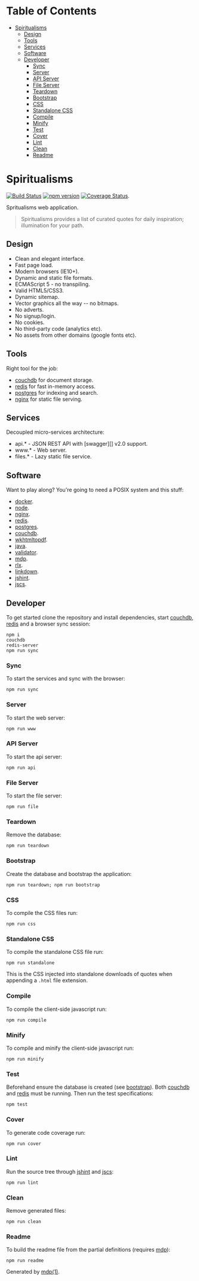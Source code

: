 Table of Contents
=================

* [Spiritualisms](#spiritualisms)
  * [Design](#design)
  * [Tools](#tools)
  * [Services](#services)
  * [Software](#software)
  * [Developer](#developer)
    * [Sync](#sync)
    * [Server](#server)
    * [API Server](#api-server)
    * [File Server](#file-server)
    * [Teardown](#teardown)
    * [Bootstrap](#bootstrap)
    * [CSS](#css)
    * [Standalone CSS](#standalone-css)
    * [Compile](#compile)
    * [Minify](#minify)
    * [Test](#test)
    * [Cover](#cover)
    * [Lint](#lint)
    * [Clean](#clean)
    * [Readme](#readme)

Spiritualisms
=============

[<img src="https://travis-ci.org/tmpfs/spiritualisms.svg" alt="Build Status">](https://travis-ci.org/tmpfs/spiritualisms)
[<img src="http://img.shields.io/npm/v/spiritualisms.svg" alt="npm version">](https://npmjs.org/package/spiritualisms)
[<img src="https://coveralls.io/repos/tmpfs/spiritualisms/badge.svg?branch=master&service=github&v=1" alt="Coverage Status">](https://coveralls.io/github/tmpfs/spiritualisms?branch=master).

Spritualisms web application.

> Spiritualisms provides a list of curated quotes for daily inspiration; illumination for your path.

## Design

* Clean and elegant interface.
* Fast page load.
* Modern browsers (IE10+).
* Dynamic and static file formats.
* ECMAScript 5 - no transpiling.
* Valid HTML5/CSS3.
* Dynamic sitemap.
* Vector graphics all the way -- no bitmaps.
* No adverts.
* No signup/login.
* No cookies.
* No third-party code (analytics etc).
* No assets from other domains (google fonts etc).

## Tools

Right tool for the job:

* [couchdb](http://couchdb.apache.org) for document storage.
* [redis](http://redis.io) for fast in-memory access.
* [postgres](http://www.postgresql.org) for indexing and search.
* [nginx](http://nginx.org) for static file serving.

## Services

Decoupled micro-services architecture:

* api.* - JSON REST API with [swagger][] v2.0 support.
* www.* - Web server.
* files.* - Lazy static file service.

## Software

Want to play along? You're going to need a POSIX system and this stuff:

* [docker](http://www.docker.com).
* [node](https://nodejs.org).
* [nginx](http://nginx.org).
* [redis](http://redis.io).
* [postgres](http://www.postgresql.org).
* [couchdb](http://couchdb.apache.org).
* [wkhtmltopdf](http://wkhtmltopdf.org/).
* [java](https://www.java.com/).
* [validator](https://github.com/validator/validator).
* [mdp](https://github.com/tmpfs/mdp).
* [rlx](https://github.com/tmpfs/rlx).
* [linkdown](https://github.com/tmpfs/linkdown).
* [jshint](http://jshint.com).
* [jscs](http://jscs.info).

## Developer

To get started clone the repository and install dependencies, start [couchdb](http://couchdb.apache.org), [redis](http://redis.io) and a browser sync session:

```
npm i
couchdb
redis-server
npm run sync
```

### Sync

To start the services and sync with the browser:

```
npm run sync
```

### Server

To start the web server:

```
npm run www
```

### API Server

To start the api server:

```
npm run api
```

### File Server

To start the file server:

```
npm run file
```

### Teardown

Remove the database:

```
npm run teardown
```

### Bootstrap

Create the database and bootstrap the application: 

```
npm run teardown; npm run bootstrap
```

### CSS

To compile the CSS files run:

```
npm run css
```

### Standalone CSS

To compile the standalone CSS file run:

```
npm run standalone
```

This is the CSS injected into standalone downloads of quotes when appending a `.html` file extension.

### Compile

To compile the client-side javascript run:

```
npm run compile
```

### Minify

To compile and minify the client-side javascript run:

```
npm run minify
```

### Test

Beforehand ensure the database is created (see [bootstrap](#bootstrap)). Both [couchdb](http://couchdb.apache.org) and [redis](http://redis.io) must be running. Then run the test specifications:

```
npm test
```

### Cover

To generate code coverage run:

```
npm run cover
```

### Lint

Run the source tree through [jshint](http://jshint.com) and [jscs](http://jscs.info):

```
npm run lint
```

### Clean

Remove generated files:

```
npm run clean
```

### Readme

To build the readme file from the partial definitions (requires [mdp](https://github.com/tmpfs/mdp)):

```
npm run readme
```

Generated by [mdp(1)](https://github.com/tmpfs/mdp).

[node]: https://nodejs.org
[docker]: http://www.docker.com
[nginx]: http://nginx.org
[postgres]: http://www.postgresql.org
[couchdb]: http://couchdb.apache.org
[redis]: http://redis.io
[wkhtmltopdf]: http://wkhtmltopdf.org/
[java]: https://www.java.com/
[validator]: https://github.com/validator/validator
[jshint]: http://jshint.com
[jscs]: http://jscs.info
[mdp]: https://github.com/tmpfs/mdp
[rlx]: https://github.com/tmpfs/rlx
[linkdown]: https://github.com/tmpfs/linkdown
